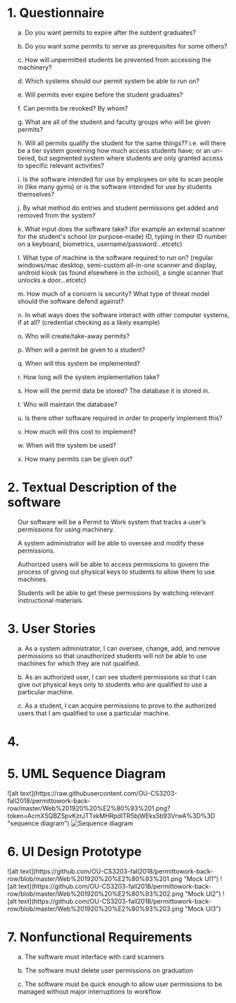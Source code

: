 <h1>1. Questionnaire</h1>

<ul>a. Do you want permits to expire after the sutdent graduates?</ul>
<ul>b. Do you want some permits to serve as prerequisites for some others?</ul>
<ul>c. How will unpermitted students be prevented from accessing the machinery?</ul>
<ul>d. Which systems should our permit system be able to run on?</ul>
<ul>e. Will permits ever expire before the student graduates?</ul>
<ul>f. Can permits be revoked? By whom?</ul>
<ul>g. What are all of the student and faculty groups who will be given permits?</ul>
<ul>h. Will all permits qualify the student for the same things?? i.e. will there be a tier system governing how much access students have;    or an un-tiered, but segmented system where students are only granted access to specific relevant activities?</ul>
<ul>i. Is the software intended for use by employees on site to scan people in (like many gyms) or is the software intended for use by          students themselves?</ul>
<ul>j. By what method do entries and student permissions get added and removed from the system?</ul>
<ul>k. What input does the software take? (for example an external scanner for the student's school (or purpose-made) ID, typing in their ID    number on a keyboard, biometrics, username/password...etcetc)</ul>
<ul>l. What type of machine is the software required to run on? (regular windows/mac desktop, semi-custom all-in-one scanner and display,      android kiosk (as found elsewhere in the school), a single scanner that unlocks a door...etcetc)</ul>
<ul>m. How much of a concern is security? What type of threat model should the software defend against?</ul>
<ul>n. In what ways does the software interact with other computer systems, if at all? (credential checking as a likely example)</ul>
<ul>o. Who will create/take-away permits?</ul>
<ul>p. When will a permit be given to a student?</ul>
<ul>q. When will this system be implemented?</ul>
<ul>r. How long will the system implementation take?</ul>
<ul>s. How will the permit data be stored? The database it is stored in.</ul>
<ul>t. Who will maintain the database?</ul>
<ul>u. Is there other software required in order to properly implement this?</ul>
<ul>v. How much will this cost to implement?</ul>
<ul>w. When will the system be used?</ul>
<ul>x. How many permits can be given out?</ul>


<h1>2. Textual Description of the software</h1>

<ul>Our software will be a Permit to Work system that tracks a user’s permissions for using machinery.</ul>
<ul>A system administrator will be able to oversee and modify these permissions.</ul>
<ul>Authorized users will be able to access permissions to govern the process of giving out physical keys to students to allow them to use machines.</ul>
<ul>Students will be able to get these permissions by watching relevant instructional materials.</ul>


<h1>3. User Stories</h1>

<ul>a. As a system administrator, I can oversee, change, add, and remove permissions so that unauthorized students will not be able to use machines for which they are not qualified.</ul>
<ul>b. As an authorized user, I can see student permissions so that I can give out physical keys only to students who are qualified to use a particular machine.</ul>
<ul>c. As a student, I can acquire permissions to prove to the authorized users that I am qualified to use a particular machine.</ul>


<h1>4. </h1>

<h1>5. UML Sequence Diagram</h1>
![alt text](https://raw.githubusercontent.com/OU-CS3203-fall2018/permittowork-back-row/master/Web%201920%20%E2%80%93%201.png?token=AcmX5QBZSpvKzrJTTxkMHRpdlTR5bjWEks5b93VrwA%3D%3D "sequence diagram")
<img src="https://raw.githubusercontent.com/OU-CS3203-fall2018/permittowork-back-row/master/Basic%20Sequence%20Diagram-1.png?token=AePQv9Kwy5AU1HyPfMmxJ297w6yY5Rxqks5b93JDwA%3D%3D" alt="Sequence diagram">

<h1>6. UI Design Prototype</h1>
![alt text](https://github.com/OU-CS3203-fall2018/permittowork-back-row/blob/master/Web%201920%20%E2%80%93%201.png "Mock UI1")
![alt text](https://github.com/OU-CS3203-fall2018/permittowork-back-row/blob/master/Web%201920%20%E2%80%93%202.png "Mock UI2")
![alt text](https://github.com/OU-CS3203-fall2018/permittowork-back-row/blob/master/Web%201920%20%E2%80%93%203.png "Mock UI3")


<h1>7. Nonfunctional Requirements</h1>
<ul>a. The software must interface with card scanners</ul>
<ul>b. The software must delete user permissions on graduation</ul>
<ul>c. The software must be quick enough to allow user permissions to be managed without major interruptions to workflow</ul>
